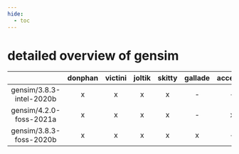 ```yaml
---
hide:
  - toc
---
```


detailed overview of gensim
===========================

| |donphan|victini|joltik|skitty|gallade|accelgor|swalot|doduo|
| :---: | :---: | :---: | :---: | :---: | :---: | :---: | :---: | :---: |
|gensim/3.8.3-intel-2020b|x|x|x|x|-|-|x|x|
|gensim/4.2.0-foss-2021a|x|x|x|x|-|x|x|x|
|gensim/3.8.3-foss-2020b|x|x|x|x|x|-|x|x|
